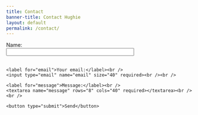 ```yaml
---
title: Contact
banner-title: Contact Hughie
layout: default
permalink: /contact/
---
```


<html>
<form class="email-form" action="https://getform.io/f/8eabcdee-a5aa-48e3-b5c6-15a0caf2c781" method="POST">
    <label for="name">Name:</label><br />
    <input type="text" name="name" size="40" required><br /><br />
    
    <label for="email">Your email:</label><br />
    <input type="email" name="email" size="40" required><br /><br />
    
    <label for="message">Message:</label><br />
    <textarea name="message" rows="8" cols="40" required></textarea><br /><br />
    
    <button type="submit">Send</button>
</form>
</html>
